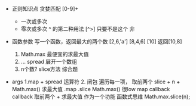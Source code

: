 - 正则知识点
  贪婪匹配 [0-9]+
  + 一次或多次
  * 零次或多次
  ^ 的第二种用法
  [^>] 只要不是这个 非
- 函数参数
  写一个函数，返回最大的两个数
  [2,6,'a'] [8,4,6] [10]
  返回[10,8]
  1. Math.max 最便宜的求最大值 
  2. ... spread 展开一个数组
  3. n个数? slice方法
  综合题

- args
  1.map + spread 运算符
  2. 闭包
  遍历每一项，
  取前两个  slice + n + Math.max()
  求最大值
  .map
    .slice
    Math.max() 很low
map callback
callback  取前两个 + 求最大值 作为一个功能 函数式思维
Math.max.slice(n);




